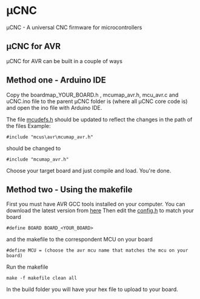 # µCNC
µCNC - A universal CNC firmware for microcontrollers

## µCNC for AVR
µCNC for AVR can be built in a couple of ways

## Method one - Arduino IDE
Copy the boardmap_YOUR_BOARD.h , mcumap_avr.h, mcu_avr.c and uCNC.ino file to the parent µCNC folder is (where all µCNC core code is) and open the ino file with Arduino IDE.

The file [mcudefs.h](https://github.com/Paciente8159/uCNC/blob/1.0.x/uCNC/mcudefs.h) should be updated to reflect the changes in the path of the files
Example:
```
#include "mcus\avr\mcumap_avr.h"
```
should be changed to
```
#include "mcumap_avr.h"
```

Choose your target board and just compile and load. You're done.

## Method two - Using the makefile
First you must have AVR GCC tools installed on your computer.
You can download the latest version from [here](https://www.microchip.com/mplab/avr-support/avr-and-arm-toolchains-c-compilers)
Then edit the [config.h](https://github.com/Paciente8159/uCNC/blob/1.0.x/uCNC/config.h) to match your board
```
#define BOARD BOARD_<YOUR_BOARD>
```
and the makefile to the correspondent MCU on your board
```
#define MCU = (choose the avr mcu name that matches the mcu on your board)
```
Run the makefile
```
make -f makefile clean all
```

In the build folder you will have your hex file to upload to your board.
